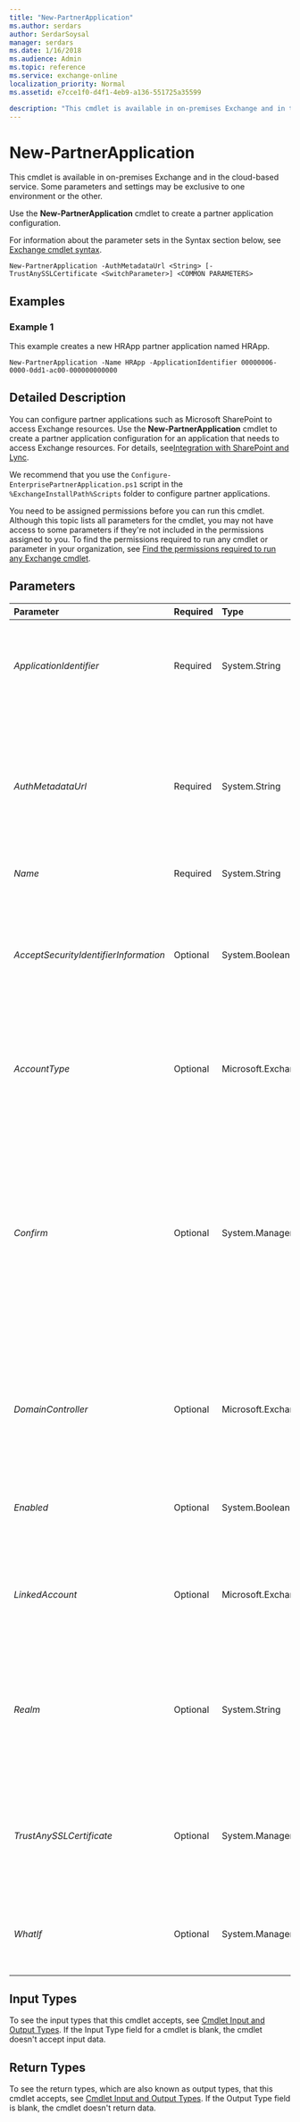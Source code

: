 ```yaml
---
title: "New-PartnerApplication"
ms.author: serdars
author: SerdarSoysal
manager: serdars
ms.date: 1/16/2018
ms.audience: Admin
ms.topic: reference
ms.service: exchange-online
localization_priority: Normal
ms.assetid: e7cce1f0-d4f1-4eb9-a136-551725a35599

description: "This cmdlet is available in on-premises Exchange and in the cloud-based service. Some parameters and settings may be exclusive to one environment or the other."
---
```


# New-PartnerApplication

This cmdlet is available in on-premises Exchange and in the cloud-based service. Some parameters and settings may be exclusive to one environment or the other. 
  
Use the **New-PartnerApplication** cmdlet to create a partner application configuration.
  
For information about the parameter sets in the Syntax section below, see [Exchange cmdlet syntax](https://technet.microsoft.com/library/bb123552.aspx). 
  
```
New-PartnerApplication -AuthMetadataUrl <String> [-TrustAnySSLCertificate <SwitchParameter>] <COMMON PARAMETERS>

```

## Examples
<a name="Examples"> </a>

### Example 1

This example creates a new HRApp partner application named HRApp.
  
```
New-PartnerApplication -Name HRApp -ApplicationIdentifier 00000006-0000-0dd1-ac00-000000000000
```

## Detailed Description
<a name="DetailedDescription"> </a>

You can configure partner applications such as Microsoft SharePoint to access Exchange resources. Use the **New-PartnerApplication** cmdlet to create a partner application configuration for an application that needs to access Exchange resources. For details, see[Integration with SharePoint and Lync](http://technet.microsoft.com/library/056b29f6-e0e9-4974-b763-002518857a93.aspx).
  
We recommend that you use the  `Configure-EnterprisePartnerApplication.ps1` script in the `%ExchangeInstallPath%Scripts` folder to configure partner applications.
  
You need to be assigned permissions before you can run this cmdlet. Although this topic lists all parameters for the cmdlet, you may not have access to some parameters if they're not included in the permissions assigned to you. To find the permissions required to run any cmdlet or parameter in your organization, see [Find the permissions required to run any Exchange cmdlet](https://technet.microsoft.com/library/mt432940.aspx).
  
## Parameters
<a name="DetailedDescription"> </a>

|**Parameter**|**Required**|**Type**|**Description**|
|:-----|:-----|:-----|:-----|
| _ApplicationIdentifier_ <br/> |Required  <br/> |System.String  <br/> |The  _ApplicationIdentifier_ parameter specifies a unique application identifier for the partner application that uses an authorization server. When specifying a value for the _ApplicationIdentifier_ parameter, you must also use the _UseAuthServer_ parameter. <br/> |
| _AuthMetadataUrl_ <br/> |Required  <br/> |System.String  <br/> |This parameter is available only in on-premises Exchange.  <br/> The  _AuthMetadataUrl_ parameter specifies the URL that Exchange can retrieve the AuthMetadata document from for a partner application that doesn't use an authorization server. When specifying the _AuthMetadataUrl_ parameter for a partner application, you can't specify the _ApplicationIdentifier_ and _UseAuthServer_ parameters. <br/> |
| _Name_ <br/> |Required  <br/> |System.String  <br/> |The  _Name_ parameter specifies a name for the partner application. <br/> |
| _AcceptSecurityIdentifierInformation_ <br/> |Optional  <br/> |System.Boolean  <br/> |The  _AcceptSecurityIdentifierInformation_ parameter specifies whether Exchange should accept security identifiers (SIDs) from another trusted Active Directory forest for the partner application. By default, new partner applications are configured to not accept SIDs from another forest. If you're in deployment with a trusted forest, set the parameter to `$true`.  <br/> |
| _AccountType_ <br/> |Optional  <br/> |Microsoft.Exchange.Data.Directory.SystemConfiguration.SupportedAccountType  <br/> | The _AccountType_parameter specifies the type of Microsoft account that's required for the partner application. Valid values are:  <br/>  `OrganizationalAccount`: This is the default value  <br/>  `ConsumerAccount` <br/> |
| _Confirm_ <br/> |Optional  <br/> |System.Management.Automation.SwitchParameter  <br/> | The _Confirm_ switch specifies whether to show or hide the confirmation prompt. How this switch affects the cmdlet depends on if the cmdlet requires confirmation before proceeding. <br/>  Destructive cmdlets (for example, **Remove-\*** cmdlets) have a built-in pause that forces you to acknowledge the command before proceeding. For these cmdlets, you can skip the confirmation prompt by using this exact syntax: `-Confirm:$false`.  <br/>  Most other cmdlets (for example, **New-\*** and **Set-\*** cmdlets) don't have a built-in pause. For these cmdlets, specifying the _Confirm_ switch without a value introduces a pause that forces you acknowledge the command before proceeding. <br/> |
| _DomainController_ <br/> |Optional  <br/> |Microsoft.Exchange.Data.Fqdn  <br/> |This parameter is available only in on-premises Exchange.  <br/> The  _DomainController_ parameter specifies the domain controller that's used by this cmdlet to read data from or write data to Active Directory. You identify the domain controller by its fully qualified domain name (FQDN). For example, `dc01.contoso.com`.  <br/> |
| _Enabled_ <br/> |Optional  <br/> |System.Boolean  <br/> |The  _Enabled_ parameter specifies whether the partner application is enabled. By default, new partner applications are enabled. Set the parameter to `$false` to create the application configuration in a disabled state. <br/> |
| _LinkedAccount_ <br/> |Optional  <br/> |Microsoft.Exchange.Configuration.Tasks.UserIdParameter  <br/> |The  _LinkedAccount_ parameter specifies a linked Active Directory user account for the application. Exchange evaluates Role Based Access Control (RBAC) permissions for the linked account when authorizing a token used to perform a task. <br/> |
| _Realm_ <br/> |Optional  <br/> |System.String  <br/> |This parameter is available only in on-premises Exchange.  <br/> The  _Realm_ parameter specifies a security realm for the partner application. If the token is from a domain that's not an accepted domain, Exchange checks the realm specified in the token. In such a scenario, only tokens with the same realm specified in the partner application can access Exchange resources. <br/> |
| _TrustAnySSLCertificate_ <br/> |Optional  <br/> |System.Management.Automation.SwitchParameter  <br/> |This parameter is available only in on-premises Exchange.  <br/> The  _TrustAnySSLCertificate_ switch specifies whether Exchange should trust certificates issued by a certification authority (CA) not trusted by the server. <br/> > [!CAUTION]> We don't recommend using this switch in a production environment.           |
| _WhatIf_ <br/> |Optional  <br/> |System.Management.Automation.SwitchParameter  <br/> |The  _WhatIf_ switch simulates the actions of the command. You can use this switch to view the changes that would occur without actually applying those changes. You don't need to specify a value with this switch. <br/> |
   
## Input Types
<a name="InputTypes"> </a>

To see the input types that this cmdlet accepts, see [Cmdlet Input and Output Types](http://go.microsoft.com/fwlink/p/?linkId=616387). If the Input Type field for a cmdlet is blank, the cmdlet doesn't accept input data. 
  
## Return Types
<a name="ReturnTypes"> </a>

To see the return types, which are also known as output types, that this cmdlet accepts, see [Cmdlet Input and Output Types](http://go.microsoft.com/fwlink/p/?linkId=616387). If the Output Type field is blank, the cmdlet doesn't return data. 
  

